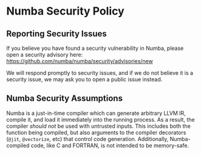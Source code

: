 # Numba Security Policy

## Reporting Security Issues

If you believe you have found a security vulnerability in Numba, please open a security advisory here: https://github.com/numba/numba/security/advisories/new

We will respond promptly to security issues, and if we do not believe it is a security issue, we may ask you to open a public issue instead.

## Numba Security Assumptions

Numba is a just-in-time compiler which can generate arbitrary LLVM IR, compile it, and load it immediately into the running process. As a result, the compiler _should not_ be used with untrusted inputs. This includes both the function being compiled, but also arguments to the compiler decorators (`@jit`, `@vectorize`, etc) that control code generation. Additionally, Numba-compiled code, like C and FORTRAN, is not intended to be memory-safe.
